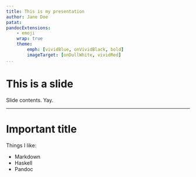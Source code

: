 ```yaml
---
title: This is my presentation
author: Jane Doe
patat:
pandocExtensions:
    - emoji
    wrap: true
    theme:
        emph: [vividBlue, onVividBlack, bold]
        imageTarget: [onDullWhite, vividRed]
...
```


# This is a slide

Slide contents.  Yay.

---

# Important title

Things I like:

- Markdown
- Haskell
- Pandoc
